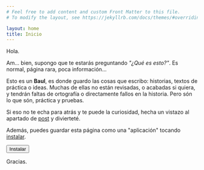 ```yaml
---
# Feel free to add content and custom Front Matter to this file.
# To modify the layout, see https://jekyllrb.com/docs/themes/#overriding-theme-defaults

layout: home
title: Inicio
---
```


<script>
    // This variable will save the event for later use.
let deferredPrompt;
window.addEventListener('beforeinstallprompt', (e) => {
  // Prevents the default mini-infobar or install dialog from appearing on mobile
  e.preventDefault();
  // Save the event because you'll need to trigger it later.
  deferredPrompt = e;
  // Show your customized install prompt for your PWA
  // Your own UI doesn't have to be a single element, you
  // can have buttons in different locations, or wait to prompt
  // as part of a critical journey.
  showInAppInstallPromotion();
});
    function install(){
        deferredPrompt.prompt()
    }
</script>

Hola.

Am... bien, supongo que te estarás preguntando _"¿Qué es esto?"_. Es normal, página rara, poca información...

Esto es un **Baul**, es donde guardo las cosas que escribo: historias, textos de práctica o ideas. Muchas de ellas no están revisadas, o acabadas si quiera, y tendrán faltas de ortografía o directamente fallos en la historia.
Pero són lo que són, práctica y pruebas.

Si eso no te echa para atrás y te puede la curiosidad, hecha un vistazo al apartado de [post](/post) y divierteté.

Además, puedes guardar esta página como una "aplicación" tocando [instalar](#install).

<button id="install" class="cool-btn" onclick="install()">Instalar</button>

Gracias.
